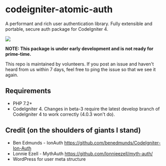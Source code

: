 # codeigniter-atomic-auth
A performant and rich user authentication library. Fully extensible and portable, secure auth package for CodeIgniter 4.

[![](https://github.com/codearachnid/CodeIgniter-Atomic-Auth/workflows/PHP%20Tests/badge.svg)](https://github.com/codearachnid/CodeIgniter-Atomic-Auth/actions?query=workflow%3A%22PHP+Tests%22)

**NOTE: This package is under early development and is not ready for prime-time.**

This repo is maintained by volunteers. If you post an issue and haven't heard from us within 7 days, feel free to ping the issue so that we see it again.

## Requirements

- PHP 7.2+
- CodeIgniter 4. Changes in beta-3 require the latest develop branch of CodeIgniter 4 to work correctly (4.0.3 won't do).

## Credit (on the shoulders of giants I stand)
* Ben Edmunds - IonAuth https://github.com/benedmunds/CodeIgniter-Ion-Auth
* Lonnie Ezell - MythAuth https://github.com/lonnieezell/myth-auth/
* WordPress for user meta structure
